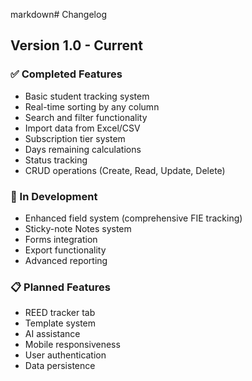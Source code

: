 markdown# Changelog

## Version 1.0 - Current
### ✅ Completed Features
- Basic student tracking system
- Real-time sorting by any column
- Search and filter functionality
- Import data from Excel/CSV
- Subscription tier system
- Days remaining calculations
- Status tracking
- CRUD operations (Create, Read, Update, Delete)

### 🔄 In Development
- Enhanced field system (comprehensive FIE tracking)
- Sticky-note Notes system
- Forms integration
- Export functionality
- Advanced reporting

### 📋 Planned Features
- REED tracker tab
- Template system
- AI assistance
- Mobile responsiveness
- User authentication
- Data persistence
